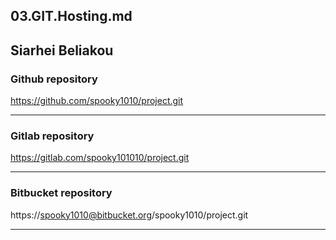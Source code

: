 ## 03.GIT.Hosting.md

## Siarhei Beliakou



### Github  repository


https://github.com/spooky1010/project.git

***


### Gitlab repository

https://gitlab.com/spooky101010/project.git

***



### Bitbucket repository

https://spooky1010@bitbucket.org/spooky1010/project.git

***

